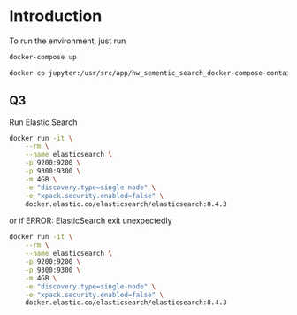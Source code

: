 # Introduction

To run the environment, just run

```bash
docker-compose up
```

```bash
docker cp jupyter:/usr/src/app/hw_sementic_search_docker-compose-container.ipynb .
```

##  Q3
Run Elastic Search
```bash
docker run -it \
    --rm \
    --name elasticsearch \
    -p 9200:9200 \
    -p 9300:9300 \
    -m 4GB \
    -e "discovery.type=single-node" \
    -e "xpack.security.enabled=false" \
    docker.elastic.co/elasticsearch/elasticsearch:8.4.3
```
or if ERROR: ElasticSearch exit unexpectedly

```bash
docker run -it \
    --rm \
    --name elasticsearch \
    -p 9200:9200 \
    -p 9300:9300 \
    -m 4GB \
    -e "discovery.type=single-node" \
    -e "xpack.security.enabled=false" \
    docker.elastic.co/elasticsearch/elasticsearch:8.4.3
```